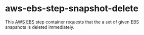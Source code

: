 # aws-ebs-step-snapshot-delete

This [AWS EBS](https://aws.amazon.com/ebs/) step container requests that the a
set of given EBS snapshots is deleted immediately.